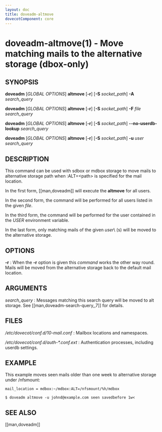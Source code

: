 ```yaml
---
layout: doc
title: doveadm-altmove
dovecotComponent: core
---
```


# doveadm-altmove(1) - Move matching mails to the alternative storage (dbox-only)

## SYNOPSIS

**doveadm** [*GLOBAL OPTIONS*] **altmove** [**-r**] [**-S** *socket_path*] **-A** *search_query*

**doveadm** [*GLOBAL OPTIONS*] **altmove** [**-r**] [**-S** *socket_path*] **-F** *file search_query*

**doveadm** [*GLOBAL OPTIONS*] **altmove** [**-r**] [**-S** *socket_path*] **\-\-no-userdb-lookup** *search_query*

**doveadm** [*GLOBAL OPTIONS*] **altmove** [**-r**] [**-S** *socket_path*] **-u** *user search_query*

## DESCRIPTION

This command can be used with sdbox or mdbox storage to move mails to
alternative storage path when :ALT=\<path\> is specified for the mail
location.

In the first form, [[man,doveadm]] will execute the **altmove** for all users.

In the second form, the command will be performed for all users listed in
the given *file*.

In the third form, the command will be performed for the user contained in the
*USER* environment variable.

In the last form, only matching mails of the given *user*\ (s) will be
moved to the alternative storage.

<!-- @include: include/global-options.inc -->

## OPTIONS

<!-- @include: include/option-A.inc -->

<!-- @include: include/option-F-file.inc -->

<!-- @include: include/option-no-userdb-lookup.inc -->

**-r**
:   When the **-r** option is given this *command* works the other way
    round. Mails will be moved from the alternative storage back to the
    default mail location.

<!-- @include: include/option-S-socket.inc -->

<!-- @include: include/option-u-user.inc -->

## ARGUMENTS

*search_query*
:   Messages matching this search query will be moved to alt storage. See
    [[man,doveadm-search-query,,7]] for details.

## FILES

*/etc/dovecot/conf.d/10-mail.conf*
:   Mailbox locations and namespaces.

*/etc/dovecot/conf.d/auth-\*.conf.ext*
:   Authentication processes, including userdb settings.

## EXAMPLE

This example moves seen mails older than one week to alternative
storage under /nfsmount:

```
mail_location = mdbox:~/mdbox:ALT=/nfsmount/%h/mdbox
```

```console
$ doveadm altmove -u johnd@example.com seen savedbefore 1w<
```

<!-- @include: include/reporting-bugs.inc -->

## SEE ALSO

[[man,doveadm]]
